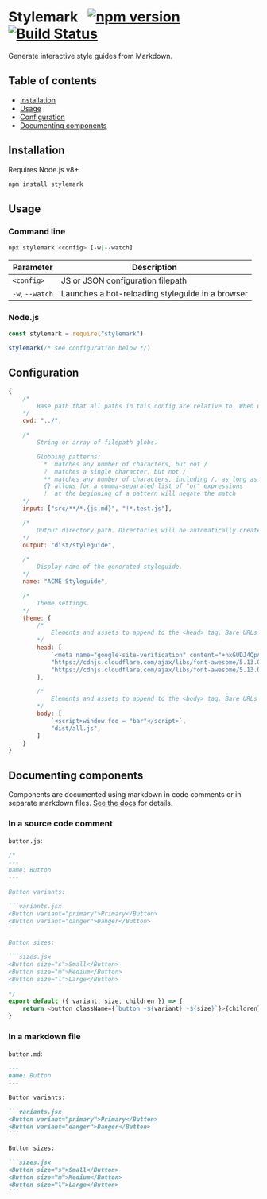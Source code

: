 # Stylemark &nbsp; [![npm version](https://badge.fury.io/js/stylemark.svg)](https://badge.fury.io/js/stylemark) [![Build Status](https://travis-ci.org/mpetrovich/stylemark.svg?branch=master)](https://travis-ci.org/mpetrovich/stylemark)

Generate interactive style guides from Markdown.

## Table of contents

-   [Installation](#installation)
-   [Usage](#usage)
-   [Configuration](#configuration)
-   [Documenting components](#documenting-components)

## Installation

Requires Node.js v8+

```sh
npm install stylemark
```

## Usage

### Command line

```sh
npx stylemark <config> [-w|--watch]
```

| Parameter       | Description                                      |
| --------------- | ------------------------------------------------ |
| `<config>`      | JS or JSON configuration filepath                |
| `-w`, `--watch` | Launches a hot-reloading styleguide in a browser |

### Node.js

```js
const stylemark = require("stylemark")

stylemark(/* see configuration below */)
```

## Configuration

```js
{
    /*
        Base path that all paths in this config are relative to. When using Stylemark on the command line, this will be automatically set to the directory containing the config file.
    */
    cwd: "../",

    /*
        String or array of filepath globs.

        Globbing patterns:
          *  matches any number of characters, but not /
          ?  matches a single character, but not /
          ** matches any number of characters, including /, as long as it's the only thing in a path part
          {} allows for a comma-separated list of "or" expressions
          !  at the beginning of a pattern will negate the match
    */
    input: ["src/**/*.{js,md}", "!*.test.js"],

    /*
        Output directory path. Directories will be automatically created if they don't exist.
    */
    output: "dist/styleguide",

    /*
        Display name of the generated styleguide.
    */
    name: "ACME Styleguide",

    /*
        Theme settings.
    */
    theme: {
        /*
            Elements and assets to append to the <head> tag. Bare URLs ending in .js or .css will be automatically wrapped in the appropriate <script> or <link> tags. Filepaths are resolved relative to the `cwd` setting above and will be automatically copied to the output directory.
        */
        head: [
            `<meta name="google-site-verification" content="+nxGUDJ4QpAZ5l9Bsjdi102tLVC21AIh5d1Nl23908vVuFHs34=">`,
            "https://cdnjs.cloudflare.com/ajax/libs/font-awesome/5.13.0/js/all.min.js",
            "https://cdnjs.cloudflare.com/ajax/libs/font-awesome/5.13.0/css/all.min.css",
        ],

        /*
            Elements and assets to append to the <body> tag. Bare URLs ending in .js or .css will be automatically wrapped in the appropriate <script> or <link> tags. Filepaths are resolved relative to the `cwd` setting above and will be automatically copied to the output directory.
        */
        body: [
            `<script>window.foo = "bar"</script>`,
            "dist/all.js",
        ]
    }
}
```

## Documenting components

Components are documented using markdown in code comments or in separate markdown files. [See the docs](docs/components.md) for details.

### In a source code comment

`button.js`:

````js
/*
---
name: Button
---

Button variants:

```variants.jsx
<Button variant="primary">Primary</Button>
<Button variant="danger">Danger</Button>
```

Button sizes:

```sizes.jsx
<Button size="s">Small</Button>
<Button size="m">Medium</Button>
<Button size="l">Large</Button>
```
*/
export default ({ variant, size, children }) => {
    return <button className={`button -${variant} -${size}`}>{children}</button>
}
````

### In a markdown file

`button.md`:

````md
---
name: Button
---

Button variants:

```variants.jsx
<Button variant="primary">Primary</Button>
<Button variant="danger">Danger</Button>
```

Button sizes:

```sizes.jsx
<Button size="s">Small</Button>
<Button size="m">Medium</Button>
<Button size="l">Large</Button>
```
````
